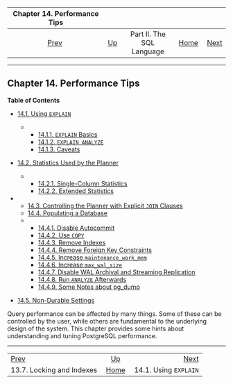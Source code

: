 <!--?xml version="1.0" encoding="UTF-8" standalone="no"?-->

|                Chapter 14. Performance Tips               |                                            |                           |                                                       |                                                   |
| :-------------------------------------------------------: | :----------------------------------------- | :-----------------------: | ----------------------------------------------------: | ------------------------------------------------: |
| [Prev](locking-indexes.html "13.7. Locking and Indexes")  | [Up](sql.html "Part II. The SQL Language") | Part II. The SQL Language | [Home](index.html "PostgreSQL 17devel Documentation") |  [Next](using-explain.html "14.1. Using EXPLAIN") |

***

## Chapter 14. Performance Tips

**Table of Contents**

*   [14.1. Using `EXPLAIN`](using-explain.html)

    *   *   [14.1.1. `EXPLAIN` Basics](using-explain.html#USING-EXPLAIN-BASICS)
        *   [14.1.2. `EXPLAIN ANALYZE`](using-explain.html#USING-EXPLAIN-ANALYZE)
        *   [14.1.3. Caveats](using-explain.html#USING-EXPLAIN-CAVEATS)

*   [14.2. Statistics Used by the Planner](planner-stats.html)

    *   *   [14.2.1. Single-Column Statistics](planner-stats.html#PLANNER-STATS-SINGLE-COLUMN)
        *   [14.2.2. Extended Statistics](planner-stats.html#PLANNER-STATS-EXTENDED)

*   *   [14.3. Controlling the Planner with Explicit `JOIN` Clauses](explicit-joins.html)
    *   [14.4. Populating a Database](populate.html)

    <!---->

    *   *   [14.4.1. Disable Autocommit](populate.html#DISABLE-AUTOCOMMIT)
        *   [14.4.2. Use `COPY`](populate.html#POPULATE-COPY-FROM)
        *   [14.4.3. Remove Indexes](populate.html#POPULATE-RM-INDEXES)
        *   [14.4.4. Remove Foreign Key Constraints](populate.html#POPULATE-RM-FKEYS)
        *   [14.4.5. Increase `maintenance_work_mem`](populate.html#POPULATE-WORK-MEM)
        *   [14.4.6. Increase `max_wal_size`](populate.html#POPULATE-MAX-WAL-SIZE)
        *   [14.4.7. Disable WAL Archival and Streaming Replication](populate.html#POPULATE-PITR)
        *   [14.4.8. Run `ANALYZE` Afterwards](populate.html#POPULATE-ANALYZE)
        *   [14.4.9. Some Notes about pg\_dump](populate.html#POPULATE-PG-DUMP)

*   [14.5. Non-Durable Settings](non-durability.html)



Query performance can be affected by many things. Some of these can be controlled by the user, while others are fundamental to the underlying design of the system. This chapter provides some hints about understanding and tuning PostgreSQL performance.

***

|                                                           |                                                       |                                                   |
| :-------------------------------------------------------- | :---------------------------------------------------: | ------------------------------------------------: |
| [Prev](locking-indexes.html "13.7. Locking and Indexes")  |       [Up](sql.html "Part II. The SQL Language")      |  [Next](using-explain.html "14.1. Using EXPLAIN") |
| 13.7. Locking and Indexes                                 | [Home](index.html "PostgreSQL 17devel Documentation") |                             14.1. Using `EXPLAIN` |

